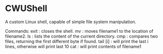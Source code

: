 # CWUShell
A custom Linux shell, capable of simple file system manipulation.

Commands:
  exit : closes the shell.
  mv <filename1> <filename2> : moves filename1 to the location of filename2.
	ls : lists the content of the current directory.
	cmp <filename1> <filename2> : compares two files, returning the first different byte if found.
	tail [i] <filename1> : will print the last i lines, otherwise will print last 10
	cat <filename1> : will print contents of filename1
